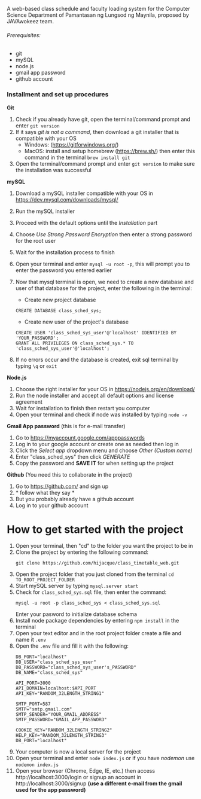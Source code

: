 A web-based class schedule and faculty loading system for the Computer Science Department of Pamantasan ng Lungsod ng Maynila, proposed by JAVAwokeez team.

###### Prerequisites:
- git
- mySQL
- node.js
- gmail app password
- github account

### Installment and set up procedures
**Git**
1. Check if you already have git, open the terminal/command prompt and enter `git version`
2. If it says _git is not a command_, then download a git installer that is compatible with your OS
    - Windows: (https://gitforwindows.org/)
    - MacOS: install and setup homebrew (https://brew.sh/) then enter this command in the terminal `brew install git`
4. Open the terminal/command prompt and enter `git version` to make sure the installation was successful

**mySQL**
1. Download a mySQL installer compatible with your OS in https://dev.mysql.com/downloads/mysql/
2. Run the mySQL installer
3. Proceed with the default options until the _Installation_ part
4. Choose _Use Strong Password Encryption_ then enter a strong password for the root user
5. Wait for the installation process to finish
6. Open your terminal and enter `mysql -u root -p`, this will prompt you to enter the password you entered earlier
7. Now that mysql terminal is open, we need to create a new database and user of that database for the project, enter the following in the terminal:

    * Create new project database
    ```
    CREATE DATABASE class_sched_sys;
    ```
    * Create new user of the project's database
    ```
    CREATE USER 'class_sched_sys_user'@'localhost' IDENTIFIED BY 'YOUR_PASSWORD';
    GRANT ALL PRIVILEGES ON class_sched_sys.* TO 'class_sched_sys_user'@'localhost';
    ```
8. If no errors occur and the database is created, exit sql terminal by typing `\q` or `exit`

**Node.js**
1. Choose the right installer for your OS in https://nodejs.org/en/download/
2. Run the node installer and accept all default options and license agreement
3. Wait for installation to finish then restart you computer
4. Open your terminal and check if node was installed by typing `node -v`

**Gmail App password**
(this is for e-mail transfer)
1. Go to https://myaccount.google.com/apppasswords
2. Log in to your google account or create one as needed then log in
3. Click the _Select app_ dropdown menu and choose _Other (Custom name)_
4. Enter "class_sched_sys" then click _GENERATE_
5. Copy the password and **SAVE IT** for when setting up the project

**Github**
(You need this to collaborate in the project)
1. Go to https://github.com/ and sign up
2. \* follow what they say *
3. But you probably already have a github account
4. Log in to your github account

# How to get started with the project
1. Open your terminal, then "cd" to the folder you want the project to be in
2. Clone the project by entering the following command:
    ```
    git clone https://github.com/hijacque/class_timetable_web.git
    ```
3. Open the project folder that you just cloned from the terminal `cd TO_ROOT_PROJECT_FOLDER`
4. Start mySQL server by typing `mysql.server start`
5. Check for `class_sched_sys.sql` file, then enter the command:
    ```
    mysql -u root -p class_sched_sys < class_sched_sys.sql
    ```
    Enter your pasword to initialize database schema
6. Install node package dependencies by entering `npm install` in the terminal
7. Open your text editor and in the root project folder create a file and name it `.env`
8. Open the `.env` file and fill it with the following:
    ```
    DB_PORT="localhost"
    DB_USER="class_sched_sys_user"
    DB_PASSWORD="class_sched_sys_user's_PASSWORD"
    DB_NAME="class_sched_sys"

    API_PORT=3000
    API_DOMAIN=localhost:$API_PORT
    API_KEY="RANDOM_32LENGTH_STRING1"

    SMTP_PORT=587
    SMTP="smtp.gmail.com"
    SMTP_SENDER="YOUR_GMAIL_ADDRESS"
    SMTP_PASSWORD="GMAIL_APP_PASSWORD"

    COOKIE_KEY="RANDOM_32LENGTH_STRING2"
    HELP_KEY="RANDOM_32LENGTH_STRING3"
    DB_PORT="localhost"
    ```
9. Your computer is now a local server for the project
10. Open your terminal and enter `node index.js` or if you have _nodemon_ use `nodemon index.js`
11. Open your browser (Chrome, Edge, IE, etc.) then access http://localhost:3000/login or signup an account in http://localhost:3000/signup **(use a different e-mail from the gmail used for the app password)**
